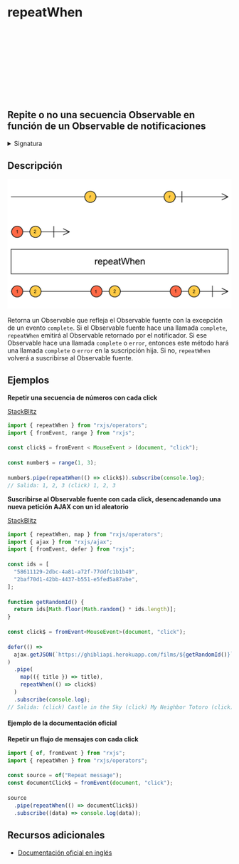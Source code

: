 <div class="page-heading">

# repeatWhen

<a target="_blank" href="https://github.com/ReactiveX/rxjs/blob/master/src/internal/operators/repeatWhen.ts">
<svg>
  <use xlink:href="/assets/icons/github.svg#github"></use>
</svg>
</a>
</div>

<h2 class="subtitle"> Repite o no una secuencia Observable en función de un Observable de notificaciones
</h2>

<details>
<summary>Signatura</summary>

### Firma

`repeatWhen<T>(notifier: (notifications: Observable<any>) => Observable<any>): MonoTypeOperatorFunction<T>`

### Parámetros

<table>
<tr><td>notifier</td><td>Recibe un Observable de notificaciones con las que el usuario puede completar el flujo o provocar un error, abortando la repetición.</td></tr>
</table>

### Retorna

`MonoTypeOperatorFunction<T>`: El Observable fuente modificado con lógica de repetición.

</details>

## Descripción

<img src="assets/images/marble-diagrams/utility/repeatWhen.png" alt="Diagrama de canicas del operador repeatWhen">

<!-- TODO Revise translation -->

Retorna un Observable que refleja el Observable fuente con la excepción de un evento `complete`. Si el Observable fuente hace una llamada `complete`, `repeatWhen` emitirá al Observable retornado por el notificador. Si ese Observable hace una llamada `complete` o `error`, entonces este método hará una llamada `complete` o `error` en la suscripción hija. Si no, `repeatWhen` volverá a suscribirse al Observable fuente.

<!-- Returns an Observable that mirrors the source Observable with the exception of a complete. If the source Observable calls complete, this method will emit to the Observable returned from notifier. If that Observable calls complete or error, then this method will call complete or error on the child subscription. Otherwise this method will resubscribe to the source Observable. -->

## Ejemplos

**Repetir una secuencia de números con cada click**

<a target="_blank" href="https://stackblitz.com/edit/docu-rxjs-repeatwhen?file=index.ts">StackBlitz</a>

```javascript
import { repeatWhen } from "rxjs/operators";
import { fromEvent, range } from "rxjs";

const click$ = fromEvent < MouseEvent > (document, "click");

const number$ = range(1, 3);

number$.pipe(repeatWhen(() => click$)).subscribe(console.log);
// Salida: 1, 2, 3 (click) 1, 2, 3
```

**Suscribirse al Observable fuente con cada click, desencadenando una nueva petición AJAX con un id aleatorio**

<a target="_blank" href="https://stackblitz.com/edit/rxjs-repeatwhen-2?file=index.ts">StackBlitz</a>

```typescript
import { repeatWhen, map } from "rxjs/operators";
import { ajax } from "rxjs/ajax";
import { fromEvent, defer } from "rxjs";

const ids = [
  "58611129-2dbc-4a81-a72f-77ddfc1b1b49",
  "2baf70d1-42bb-4437-b551-e5fed5a87abe",
];

function getRandomId() {
  return ids[Math.floor(Math.random() * ids.length)];
}

const click$ = fromEvent<MouseEvent>(document, "click");

defer(() =>
  ajax.getJSON(`https://ghibliapi.herokuapp.com/films/${getRandomId()}`)
)
  .pipe(
    map(({ title }) => title),
    repeatWhen(() => click$)
  )
  .subscribe(console.log);
// Salida: (click) Castle in the Sky (click) My Neighbor Totoro (click) My Neighbor Totoro...
```

#### Ejemplo de la documentación oficial

**Repetir un flujo de mensajes con cada click**

```javascript
import { of, fromEvent } from "rxjs";
import { repeatWhen } from "rxjs/operators";

const source = of("Repeat message");
const documentClick$ = fromEvent(document, "click");

source
  .pipe(repeatWhen(() => documentClick$))
  .subscribe((data) => console.log(data));
```

## Recursos adicionales

- <a target="_blank" href="https://rxjs.dev/api/operators/repeatWhen">Documentación oficial en inglés</a>
